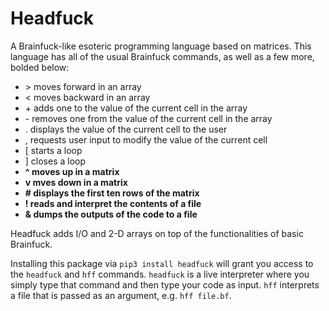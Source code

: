 # Headfuck
A Brainfuck-like esoteric programming language based on matrices.
This language has all of the usual Brainfuck commands, as well as a few more, bolded below:
* \> moves forward in an array
* < moves backward in an array
* \+ adds one to the value of the current cell in the array
* \- removes one from the value of the current cell in the array
* . displays the value of the current cell to the user
* , requests user input to modify the value of the current cell
* \[ starts a loop
* \] closes a loop
* **^ moves up in a matrix**
* **v mves down in a matrix**
* **# displays the first ten rows of the matrix**
* **! reads and interpret the contents of a file**
* **& dumps the outputs of the code to a file**

Headfuck adds I/O and 2-D arrays on top of the functionalities of basic Brainfuck.

Installing this package via `pip3 install headfuck` will grant you access to the `headfuck` and `hff` commands. `headfuck` is a live interpreter where you simply type that command and then type your code as input. `hff` interprets a file that is passed as an argument, e.g. `hff file.bf`.